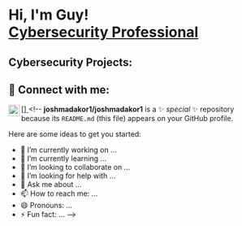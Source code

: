 <h1>Hi, I'm Guy! <br/> <a href="https://www.linkedin.com/in/guy-palmer/">Cybersecurity Professional</a>

<h2> Cybersecurity Projects:</h2>

<h2> 🤳 Connect with me:</h2>

[<img align="left" alt="GuyPalmer | LinkedIn" width="22px" src="https://cdn.jsdelivr.net/npm/simple-icons@v3/icons/linkedin.svg" />][
](https://www.linkedin.com/in/guy-palmer/)<!--
**joshmadakor1/joshmadakor1** is a ✨ _special_ ✨ repository because its `README.md` (this file) appears on your GitHub profile.

Here are some ideas to get you started:

- 🔭 I’m currently working on ...
- 🌱 I’m currently learning ...
- 👯 I’m looking to collaborate on ...
- 🤔 I’m looking for help with ...
- 💬 Ask me about ...
- 📫 How to reach me: ...
- 😄 Pronouns: ...
- ⚡ Fun fact: ...
-->
